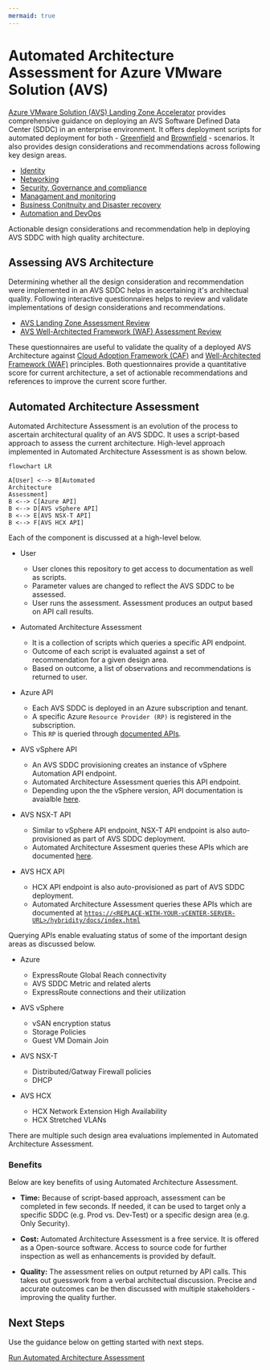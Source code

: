 ```yaml
---
mermaid: true
---
```

# Automated Architecture Assessment for Azure VMware Solution (AVS)

[Azure VMware Solution (AVS) Landing Zone Accelerator](https://github.com/Azure/Enterprise-Scale-for-AVS) provides comprehensive guidance on deploying an AVS Software Defined Data Center (SDDC) in an enterprise environment. It offers deployment scripts for automated deployment for both - [Greenfield](../GreenField/readme.md) and [Brownfield](../../BrownField/readme.md) - scenarios. It also provides design considerations and recommendations across following key design areas.

* [Identity](https://learn.microsoft.com/azure/cloud-adoption-framework/scenarios/azure-vmware/eslz-identity-and-access-management)
* [Networking](https://learn.microsoft.com/azure/cloud-adoption-framework/scenarios/azure-vmware/network-get-started)
* [Security, Governance and compliance](https://learn.microsoft.com/azure/cloud-adoption-framework/scenarios/azure-vmware/eslz-security-governance-and-compliance)
* [Managament and monitoring](https://learn.microsoft.com/azure/cloud-adoption-framework/scenarios/azure-vmware/eslz-management-and-monitoring)
* [Business Conitnuity and Disaster recovery](https://learn.microsoft.com/azure/cloud-adoption-framework/scenarios/azure-vmware/eslz-business-continuity-and-disaster-recovery)
* [Automation and DevOps](https://learn.microsoft.com/azure/cloud-adoption-framework/scenarios/azure-vmware/eslz-platform-automation-and-devops)

Actionable design considerations and recommendation help in deploying AVS SDDC with high quality architecture.

## Assessing AVS Architecture

Determining whether all the design consideration and recommendation were implemented in an AVS SDDC helps in ascertaining it's architectual quality. Following interactive questionnaires helps to review and validate implementations of design considerations and recommendations.

* [AVS Landing Zone Assessment Review](https://learn.microsoft.com/assessments/43a1998e-2cb9-403c-b257-dffa8ceafd63/)
* [AVS Well-Architected Framework (WAF) Assessment Review](https://learn.microsoft.com/assessments/2d85e883-bdc4-4854-aaf0-df72c4bcee15/)

These questionnaires are useful to validate the quality of a deployed AVS Architecture against [Cloud Adoption Framework (CAF)](https://learn.microsoft.com/azure/cloud-adoption-framework/scenarios/azure-vmware/) and [Well-Architected Framework (WAF)](https://learn.microsoft.com/azure/well-architected/azure-vmware/) principles. Both questionnaires provide a quantitative score for current architecture, a set of actionable recommendations and references to improve the current score further.

## Automated Architecture Assessment

Automated Architecture Assessment is an evolution of the process to ascertain architectural quality of an AVS SDDC. It uses a script-based approach to assess the current architecture. High-level approach implemented in Automated Architecture Assessment is as shown below.

```mermaid
flowchart LR

A[User] <--> B[Automated
Architecture
Assessment]
B <--> C[Azure API]
B <--> D[AVS vSphere API]
B <--> E[AVS NSX-T API]
B <--> F[AVS HCX API]
```

Each of the component is discussed at a high-level below.

* User
    * User clones this repository to get access to documentation as well as scripts.
    * Parameter values are changed to reflect the AVS SDDC to be assessed.
    * User runs the assessment. Assessment produces an output based on API call results.

* Automated Architecture Assessment
    * It is a collection of scripts which queries a specific API endpoint.
    * Outcome of each script is evaluated against a set of recommendation for a given design area.
    * Based on outcome, a list of observations and recommendations is returned to user. 

* Azure API
    * Each AVS SDDC is deployed in an Azure subscription and tenant.
    * A specific Azure `Resource Provider (RP)` is registered in the subscription.
    * This `RP` is queried through [documented APIs](https://learn.microsoft.com/en-us/rest/api/avs/operation-groups).

* AVS vSphere API
    * An AVS SDDC provisioning creates an instance of vSphere Automation API endpoint.
    * Automated Architecture Assessment queries this API endpoint.
    * Depending upon the the vSphere version, API documentation is avaialble [here](
    https://developer.broadcom.com/xapis/vsphere-automation-api/latest/).

* AVS NSX-T API
    * Similar to vSphere API endpoint, NSX-T API endpoint is also auto-provisioned as part of AVS SDDC deployment.
    * Automated Architecture Assesment queries these APIs which are documented [here](https://developer.broadcom.com/xapis/nsx-t-data-center-rest-api/latest/).

* AVS HCX API
    * HCX API endpoint is also auto-provisioned as part of AVS SDDC deployment.
    * Automated Architecture Assessment queries these APIs which are documented at [`https://<REPLACE-WITH-YOUR-vCENTER-SERVER-URL>/hybridity/docs/index.html`](https://<REPLACE-WITH-YOUR-vCENTER-SERVER-URL>/hybridity/docs/index.html)



Querying APIs enable evaluating status of some of the important design areas as discussed below.

* Azure
    * ExpressRoute Global Reach connectivity
    * AVS SDDC Metric and related alerts
    * ExpressRoute connections and their utilization

* AVS vSphere
    * vSAN encryption status
    * Storage Policies
    * Guest VM Domain Join

* AVS NSX-T
    * Distributed/Gatway Firewall policies
    * DHCP

* AVS HCX
    * HCX Network Extension High Availability
    * HCX Stretched VLANs

There are multiple such design area evaluations implemented in Automated Architecture Assessment.

### Benefits
Below are key benefits of using Automated Architecture Assessment.

* **Time:** Because of script-based approach, assessment can be completed in few seconds. If needed, it can be used to target only a specific SDDC (e.g. Prod vs. Dev-Test) or a specific design area (e.g. Only Security). 

* **Cost:** Automated Architecture Assessment is a free service. It is offered as a Open-source software. Access to source code for further inspection as well as enhancements is provided by default.

* **Quality:** The assessment relies on output returned by API calls. This takes out guesswork from a verbal architectual discussion. Precise and accurate outcomes can be then discussed with multiple stakeholders - improving the quality further.

## Next Steps

Use the guidance below on getting started with next steps.

[Run Automated Architecture Assessment](run.md)